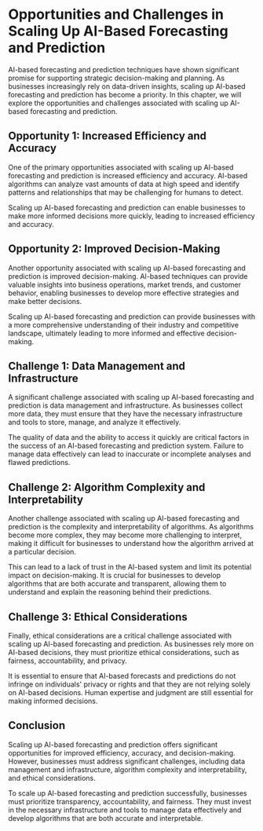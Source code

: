 Opportunities and Challenges in Scaling Up AI-Based Forecasting and Prediction
================================================================================================================

AI-based forecasting and prediction techniques have shown significant promise for supporting strategic decision-making and planning. As businesses increasingly rely on data-driven insights, scaling up AI-based forecasting and prediction has become a priority. In this chapter, we will explore the opportunities and challenges associated with scaling up AI-based forecasting and prediction.

Opportunity 1: Increased Efficiency and Accuracy
------------------------------------------------

One of the primary opportunities associated with scaling up AI-based forecasting and prediction is increased efficiency and accuracy. AI-based algorithms can analyze vast amounts of data at high speed and identify patterns and relationships that may be challenging for humans to detect.

Scaling up AI-based forecasting and prediction can enable businesses to make more informed decisions more quickly, leading to increased efficiency and accuracy.

Opportunity 2: Improved Decision-Making
---------------------------------------

Another opportunity associated with scaling up AI-based forecasting and prediction is improved decision-making. AI-based techniques can provide valuable insights into business operations, market trends, and customer behavior, enabling businesses to develop more effective strategies and make better decisions.

Scaling up AI-based forecasting and prediction can provide businesses with a more comprehensive understanding of their industry and competitive landscape, ultimately leading to more informed and effective decision-making.

Challenge 1: Data Management and Infrastructure
-----------------------------------------------

A significant challenge associated with scaling up AI-based forecasting and prediction is data management and infrastructure. As businesses collect more data, they must ensure that they have the necessary infrastructure and tools to store, manage, and analyze it effectively.

The quality of data and the ability to access it quickly are critical factors in the success of an AI-based forecasting and prediction system. Failure to manage data effectively can lead to inaccurate or incomplete analyses and flawed predictions.

Challenge 2: Algorithm Complexity and Interpretability
------------------------------------------------------

Another challenge associated with scaling up AI-based forecasting and prediction is the complexity and interpretability of algorithms. As algorithms become more complex, they may become more challenging to interpret, making it difficult for businesses to understand how the algorithm arrived at a particular decision.

This can lead to a lack of trust in the AI-based system and limit its potential impact on decision-making. It is crucial for businesses to develop algorithms that are both accurate and transparent, allowing them to understand and explain the reasoning behind their predictions.

Challenge 3: Ethical Considerations
-----------------------------------

Finally, ethical considerations are a critical challenge associated with scaling up AI-based forecasting and prediction. As businesses rely more on AI-based decisions, they must prioritize ethical considerations, such as fairness, accountability, and privacy.

It is essential to ensure that AI-based forecasts and predictions do not infringe on individuals' privacy or rights and that they are not relying solely on AI-based decisions. Human expertise and judgment are still essential for making informed decisions.

Conclusion
----------

Scaling up AI-based forecasting and prediction offers significant opportunities for improved efficiency, accuracy, and decision-making. However, businesses must address significant challenges, including data management and infrastructure, algorithm complexity and interpretability, and ethical considerations.

To scale up AI-based forecasting and prediction successfully, businesses must prioritize transparency, accountability, and fairness. They must invest in the necessary infrastructure and tools to manage data effectively and develop algorithms that are both accurate and interpretable.
